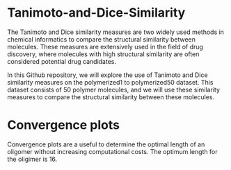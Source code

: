 # Tanimoto-and-Dice-Similarity

The Tanimoto and Dice similarity measures are two widely used methods in chemical informatics to compare the structural similarity between molecules. These measures are extensively used in the field of drug discovery, where molecules with high structural similarity are often considered potential drug candidates.

In this Github repository, we will explore the use of Tanimoto and Dice similarity measures on the polymerized1 to polymerized50 dataset. This dataset consists of 50 polymer molecules, and we will use these similarity measures to compare the structural similarity between these molecules.
# Convergence plots

Convergence plots are a useful to determine the optimal length of an oligomer without increasing computational costs. The optimum length for the oligimer is 16.
